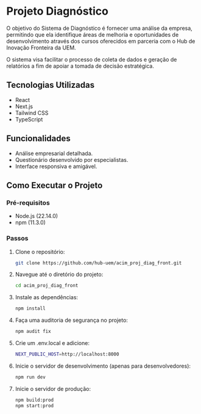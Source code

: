 # Projeto Diagnóstico

O objetivo do Sistema de Diagnóstico é fornecer uma análise da empresa, permitindo que ela identifique áreas de melhoria e oportunidades de desenvolvimento através dos cursos oferecidos em parceria com o Hub de Inovação Fronteira da UEM. 

O sistema visa facilitar o processo de coleta de dados e geração de relatórios a fim de apoiar a tomada de decisão estratégica.

## Tecnologias Utilizadas
- React
- Next.js
- Tailwind CSS
- TypeScript

## Funcionalidades
- Análise empresarial detalhada.
- Questionário desenvolvido por especialistas.
- Interface responsiva e amigável.

## Como Executar o Projeto

### Pré-requisitos
- Node.js (22.14.0)
- npm (11.3.0)

### Passos
1. Clone o repositório:
   ```bash
   git clone https://github.com/hub-uem/acim_proj_diag_front.git
   ```
   
2. Navegue até o diretório do projeto:
   ```bash
   cd acim_proj_diag_front
   ```
   
3. Instale as dependências:
   ```bash
   npm install
   ```

4. Faça uma auditoria de segurança no projeto:
   ```bash
   npm audit fix
   ```

5. Crie um .env.local e adicione:
   ```bash
   NEXT_PUBLIC_HOST=http://localhost:8000
   ```
   
6. Inicie o servidor de desenvolvimento (apenas para desenvolvedores):
   ```bash
   npm run dev
   ```

7. Inicie o servidor de produção:
   ```bash
   npm build:prod
   npm start:prod
   ```
